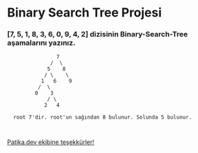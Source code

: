 
 # Binary Search Tree Projesi
### [7, 5, 1, 8, 3, 6, 0, 9, 4, 2] dizisinin Binary-Search-Tree aşamalarını yazınız.

```
                7
              /  \
             5    8
            / \    \
           1   6    9
          /  \
         0    3
             / \
            2   4
            
  root 7'dir. root'un sağından 8 bulunur. Solunda 5 bulunur.          
            
            
```



[Patika.dev ekibine teşekkürler!](https://www.patika.dev/tr)
